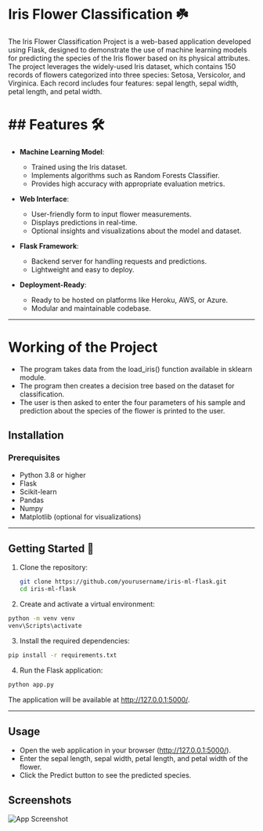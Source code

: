 
# Iris Flower Classification ☘️

The Iris Flower Classification Project is a web-based application developed using Flask, designed to demonstrate the use of machine learning models for predicting the species of the Iris flower based on its physical attributes. The project leverages the widely-used Iris dataset, which contains 150 records of flowers categorized into three species: Setosa, Versicolor, and Virginica. Each record includes four features: sepal length, sepal width, petal length, and petal width.

# ## Features 🛠️

- **Machine Learning Model**:
  - Trained using the Iris dataset.
  - Implements algorithms such as Random Forests Classifier.
  - Provides high accuracy with appropriate evaluation metrics.

- **Web Interface**:
  - User-friendly form to input flower measurements.
  - Displays predictions in real-time.
  - Optional insights and visualizations about the model and dataset.

- **Flask Framework**:
  - Backend server for handling requests and predictions.
  - Lightweight and easy to deploy.

- **Deployment-Ready**:
  - Ready to be hosted on platforms like Heroku, AWS, or Azure.
  - Modular and maintainable codebase.

---



# Working of the Project 

- The program takes data from the load_iris() function available in sklearn module.
- The program then creates a decision tree based on the dataset for classification.
- The user is then asked to enter the four parameters of his sample and prediction about the species of the flower is printed to the user.

## Installation

### Prerequisites
- Python 3.8 or higher
- Flask
- Scikit-learn
- Pandas
- Numpy
- Matplotlib (optional for visualizations)

--- 

## **Getting Started** 🚀 
1. Clone the repository:
   ```bash
   git clone https://github.com/yourusername/iris-ml-flask.git
   cd iris-ml-flask
   ```

2. Create and activate a virtual environment:
``` bash
python -m venv venv
venv\Scripts\activate
```
3. Install the required dependencies:
```bash
pip install -r requirements.txt
```

4. Run the Flask application:
```bash
python app.py
```
The application will be available at http://127.0.0.1:5000/.

---

## Usage
- Open the web application in your browser (http://127.0.0.1:5000/).
- Enter the sepal length, sepal width, petal length, and petal width of the flower.
- Click the Predict button to see the predicted species.

## Screenshots

![App Screenshot](https://via.placeholder.com/468x300?text=App+Screenshot+Here)



